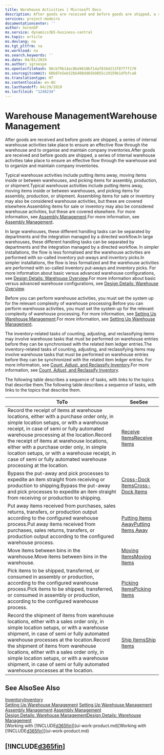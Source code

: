```yaml
---
title: Warehouse Activities | Microsoft Docs
description: After goods are received and before goods are shipped, a series of internal warehouse activities take place to ensure an effective flow through the warehouse and to organise and maintain company inventories.
services: project-madeira
documentationcenter: ''
author: SorenGP
ms.service: dynamics365-business-central
ms.topic: article
ms.devlang: na
ms.tgt_pltfrm: na
ms.workload: na
ms.search.keywords: ''
ms.date: 04/01/2019
ms.author: sgroespe
ms.openlocfilehash: 98cb79b14ac8bd4610bf14af8344213f87f7f170
ms.sourcegitcommit: 60b87e5eb32bb408dd65b9855c29159b1dfbfca8
ms.translationtype: HT
ms.contentlocale: en-AU
ms.lasthandoff: 04/29/2019
ms.locfileid: "1248234"
---
```

# <a name="warehouse-management"></a><span data-ttu-id="4579a-103">Warehouse Management</span><span class="sxs-lookup"><span data-stu-id="4579a-103">Warehouse Management</span></span>
<span data-ttu-id="4579a-104">After goods are received and before goods are shipped, a series of internal warehouse activities take place to ensure an effective flow through the warehouse and to organise and maintain company inventories.</span><span class="sxs-lookup"><span data-stu-id="4579a-104">After goods are received and before goods are shipped, a series of internal warehouse activities take place to ensure an effective flow through the warehouse and to organize and maintain company inventories.</span></span>

<span data-ttu-id="4579a-105">Typical warehouse activities include putting items away, moving items inside or between warehouses, and picking items for assembly, production, or shipment.</span><span class="sxs-lookup"><span data-stu-id="4579a-105">Typical warehouse activities include putting items away, moving items inside or between warehouses, and picking items for assembly, production, or shipment.</span></span> <span data-ttu-id="4579a-106">Assembling items for sale or inventory may also be considered warehouse activities, but these are covered elsewhere.</span><span class="sxs-lookup"><span data-stu-id="4579a-106">Assembling items for sale or inventory may also be considered warehouse activities, but these are covered elsewhere.</span></span> <span data-ttu-id="4579a-107">For more information, see [Assembly Management](assembly-assemble-items.md).</span><span class="sxs-lookup"><span data-stu-id="4579a-107">For more information, see [Assembly Management](assembly-assemble-items.md).</span></span>  

<span data-ttu-id="4579a-108">In large warehouses, these different handling tasks can be separated by departments and the integration managed by a directed workflow.</span><span class="sxs-lookup"><span data-stu-id="4579a-108">In large warehouses, these different handling tasks can be separated by departments and the integration managed by a directed workflow.</span></span> <span data-ttu-id="4579a-109">In simpler installations, the flow is less formalised and the warehouse activities are performed with so-called inventory put-aways and inventory picks.</span><span class="sxs-lookup"><span data-stu-id="4579a-109">In simpler installations, the flow is less formalized and the warehouse activities are performed with so-called inventory put-aways and inventory picks.</span></span> <span data-ttu-id="4579a-110">For more information about basic versus advanced warehouse configurations, see [Design Details: Warehouse Overview](design-details-warehouse-overview.md).</span><span class="sxs-lookup"><span data-stu-id="4579a-110">For more information about basic versus advanced warehouse configurations, see [Design Details: Warehouse Overview](design-details-warehouse-overview.md).</span></span>

<span data-ttu-id="4579a-111">Before you can perform warehouse activities, you must set the system up for the relevant complexity of warehouse processing.</span><span class="sxs-lookup"><span data-stu-id="4579a-111">Before you can perform warehouse activities, you must set the system up for the relevant complexity of warehouse processing.</span></span> <span data-ttu-id="4579a-112">For more information, see [Setting Up Warehouse Management](warehouse-setup-warehouse.md).</span><span class="sxs-lookup"><span data-stu-id="4579a-112">For more information, see [Setting Up Warehouse Management](warehouse-setup-warehouse.md).</span></span>

<span data-ttu-id="4579a-113">The inventory-related tasks of counting, adjusting, and reclassifying items may involve warehouse tasks that must be performed on warehouse entries before they can be synchronised with the related item ledger entries.</span><span class="sxs-lookup"><span data-stu-id="4579a-113">The inventory-related tasks of counting, adjusting, and reclassifying items may involve warehouse tasks that must be performed on warehouse entries before they can be synchronized with the related item ledger entries.</span></span> <span data-ttu-id="4579a-114">For more information, see [Count, Adjust, and Reclassify Inventory](inventory-how-count-adjust-reclassify.md).</span><span class="sxs-lookup"><span data-stu-id="4579a-114">For more information, see [Count, Adjust, and Reclassify Inventory](inventory-how-count-adjust-reclassify.md).</span></span>

 <span data-ttu-id="4579a-115">The following table describes a sequence of tasks, with links to the topics that describe them.</span><span class="sxs-lookup"><span data-stu-id="4579a-115">The following table describes a sequence of tasks, with links to the topics that describe them.</span></span>   

|<span data-ttu-id="4579a-116">**To**</span><span class="sxs-lookup"><span data-stu-id="4579a-116">**To**</span></span>|<span data-ttu-id="4579a-117">**See**</span><span class="sxs-lookup"><span data-stu-id="4579a-117">**See**</span></span>|  
|------------|-------------|  
|<span data-ttu-id="4579a-118">Record the receipt of items at warehouse locations, either with a purchase order only, in simple location setups, or with a warehouse receipt, in case of semi or fully automated warehouse processing at the location.</span><span class="sxs-lookup"><span data-stu-id="4579a-118">Record the receipt of items at warehouse locations, either with a purchase order only, in simple location setups, or with a warehouse receipt, in case of semi or fully automated warehouse processing at the location.</span></span>|[<span data-ttu-id="4579a-119">Receive Items</span><span class="sxs-lookup"><span data-stu-id="4579a-119">Receive Items</span></span>](warehouse-how-receive-items.md)|
|<span data-ttu-id="4579a-120">Bypass the put-away and pick processes to expedite an item straight from receiving or production to shipping.</span><span class="sxs-lookup"><span data-stu-id="4579a-120">Bypass the put-away and pick processes to expedite an item straight from receiving or production to shipping.</span></span>|[<span data-ttu-id="4579a-121">Cross-Dock Items</span><span class="sxs-lookup"><span data-stu-id="4579a-121">Cross-Dock Items</span></span>](warehouse-how-to-cross-dock-items.md)|    
|<span data-ttu-id="4579a-122">Put away items received from purchases, sales returns, transfers, or production output according to the configured warehouse process.</span><span class="sxs-lookup"><span data-stu-id="4579a-122">Put away items received from purchases, sales returns, transfers, or production output according to the configured warehouse process.</span></span>|[<span data-ttu-id="4579a-123">Putting Items Away</span><span class="sxs-lookup"><span data-stu-id="4579a-123">Putting Items Away</span></span>](warehouse-put-away-items.md)|
|<span data-ttu-id="4579a-124">Move items between bins in the warehouse.</span><span class="sxs-lookup"><span data-stu-id="4579a-124">Move items between bins in the warehouse.</span></span>|[<span data-ttu-id="4579a-125">Moving Items</span><span class="sxs-lookup"><span data-stu-id="4579a-125">Moving Items</span></span>](warehouse-move-items.md)|
|<span data-ttu-id="4579a-126">Pick items to be shipped, transferred, or consumed in assembly or production, according to the configured warehouse process.</span><span class="sxs-lookup"><span data-stu-id="4579a-126">Pick items to be shipped, transferred, or consumed in assembly or production, according to the configured warehouse process.</span></span>|[<span data-ttu-id="4579a-127">Picking Items</span><span class="sxs-lookup"><span data-stu-id="4579a-127">Picking Items</span></span>](warehouse-pick-items.md)|
|<span data-ttu-id="4579a-128">Record the shipment of items from warehouse locations, either with a sales order only, in simple location setups, or with a warehouse shipment, in case of semi or fully automated warehouse processes at the location.</span><span class="sxs-lookup"><span data-stu-id="4579a-128">Record the shipment of items from warehouse locations, either with a sales order only, in simple location setups, or with a warehouse shipment, in case of semi or fully automated warehouse processes at the location.</span></span>|[<span data-ttu-id="4579a-129">Ship Items</span><span class="sxs-lookup"><span data-stu-id="4579a-129">Ship Items</span></span>](warehouse-how-ship-items.md)|  

## <a name="see-also"></a><span data-ttu-id="4579a-130">See Also</span><span class="sxs-lookup"><span data-stu-id="4579a-130">See Also</span></span>  
[<span data-ttu-id="4579a-131">Inventory</span><span class="sxs-lookup"><span data-stu-id="4579a-131">Inventory</span></span>](inventory-manage-inventory.md)  
<span data-ttu-id="4579a-132">[Setting Up Warehouse Management](warehouse-setup-warehouse.md)   </span><span class="sxs-lookup"><span data-stu-id="4579a-132">[Setting Up Warehouse Management](warehouse-setup-warehouse.md)   </span></span>  
<span data-ttu-id="4579a-133">[Assembly Management](assembly-assemble-items.md)  </span><span class="sxs-lookup"><span data-stu-id="4579a-133">[Assembly Management](assembly-assemble-items.md)  </span></span>  
[<span data-ttu-id="4579a-134">Design Details: Warehouse Management</span><span class="sxs-lookup"><span data-stu-id="4579a-134">Design Details: Warehouse Management</span></span>](design-details-warehouse-management.md)  
<span data-ttu-id="4579a-135">[Working with [!INCLUDE[d365fin](includes/d365fin_md.md)]](ui-work-product.md)</span><span class="sxs-lookup"><span data-stu-id="4579a-135">[Working with [!INCLUDE[d365fin](includes/d365fin_md.md)]](ui-work-product.md)</span></span>  

## [!INCLUDE[d365fin](includes/free_trial_md.md)]  
